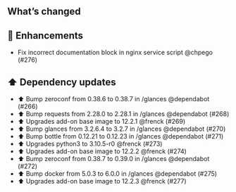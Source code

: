 ## What’s changed

## 🚀 Enhancements

- Fix incorrect documentation block in nginx service script @chpego (#276)

## ⬆️ Dependency updates

- ⬆️ Bump zeroconf from 0.38.6 to 0.38.7 in /glances @dependabot (#266)
- ⬆️ Bump requests from 2.28.0 to 2.28.1 in /glances @dependabot (#268)
- ⬆️ Upgrades add-on base image to 12.2.1 @frenck (#269)
- ⬆️ Bump glances from 3.2.6.4 to 3.2.7 in /glances @dependabot (#270)
- ⬆️ Bump bottle from 0.12.21 to 0.12.23 in /glances @dependabot (#271)
- ⬆️ Upgrades python3 to 3.10.5-r0 @frenck (#273)
- ⬆️ Upgrades add-on base image to 12.2.2 @frenck (#274)
- ⬆️ Bump zeroconf from 0.38.7 to 0.39.0 in /glances @dependabot (#272)
- ⬆️ Bump docker from 5.0.3 to 6.0.0 in /glances @dependabot (#275)
- ⬆️ Upgrades add-on base image to 12.2.3 @frenck (#277)
